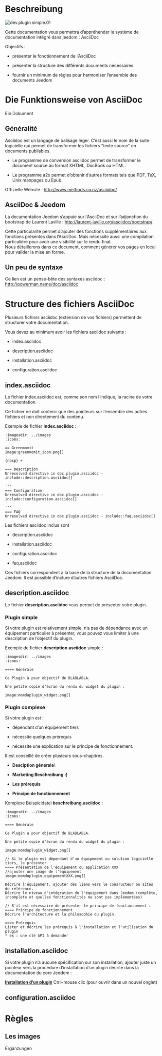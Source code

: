 Beschreibung
===========

![dev.plugin simple.01](../images/dev.plugin-simple.01.jpg)

Cette documentation vous permettra d’appréhender le système de
documentation intégré dans jeedom : AsciiDoc

Objectifs :

-   présenter le fonctionnement de l’AsciiDoc

-   présenter la structure des différents documents nécessaires

-   fournir un minimum de règles pour harmoniser l’ensemble des
    documents Jeedom

Die Funktionsweise von AsciiDoc 
============================

Ein Dokument

Généralité 
----------

Asciidoc est un langage de balisage léger. C’est aussi le nom de la
suite logicielle qui permet de transformer les fichiers "texte source"
en documents publiables.

-   Le programme de conversion asciidoc permet de transformer le
    document source au format XHTML, DocBook ou HTML.

-   Le programme a2x permet d’obtenir d’autres formats tels que PDF,
    TeX, Unix manpages ou Epub.

Offizielle Website : <http://www.methods.co.nz/asciidoc/>

AsciiDoc & Jeedom 
-----------------

La documentation Jeedom s’appuie sur l’AsciiDoc et sur l’adjonction du
bootstrap de Laurent Laville :
<http://laurent-laville.org/asciidoc/bootstrap/>

Cette particularité permet d’ajouter des fonctions supplémentaires aux
fonctions présentes dans l’AsciiDoc. Mais nécessite aussi une
compilation particulière pour avoir une visibilité sur le rendu final.
 \
Nous détaillerons dans ce document, comment générer vos pages en local
pour valider la mise en forme.

Un peu de syntaxe 
-----------------

Ce lien est un pense-bête des syntaxes asciidoc :
<http://powerman.name/doc/asciidoc>

Structure des fichiers AsciiDoc 
===============================

Plusieurs fichiers asciidoc (extension de vos fichiers) permettent de
structurer votre documentation.

Vous devez au minimum avoir les fichiers asciidoc suivants :

-   index.asciidoc

-   description.asciidoc

-   installation.asciidoc

-   configuration.asciidoc

index.asciidoc 
--------------

Le fichier index.asciidoc est, comme son nom l’indique, la racine de
votre documentation.

Ce fichier ne doit contenir que des pointeurs sur l’ensemble des autres
fichiers et non directement du contenu.

Exemple de fichier **index.asciidoc** :

    :imagesdir: ../images
    :icons:

    == Greenmomit
    image:greenmomit_icon.png[]

    {nbsp} +

    === Description
    Unresolved directive in doc.plugin.asciidoc - include::description.asciidoc[]

    '''
    === Configuration
    Unresolved directive in doc.plugin.asciidoc - include::configuration.asciidoc[]

    '''
    === FAQ
    Unresolved directive in doc.plugin.asciidoc - include::faq.asciidoc[]

Les fichiers asciidoc inclus sont

-   description.asciidoc

-   installation.asciidoc

-   configuration.asciidoc

-   faq.asciidoc

Ces fichiers correspondent à la base de la structure de la documentation
Jeedom. Il est possible d’inclure d’autres fichiers AsciiDoc.

description.asciidoc 
--------------------

Le fichier **description.asciidoc** vous permet de présenter votre
plugin.

### Plugin simple 

Si votre plugin est relativement simple, n’a pas de dépendance avec un
équipement particulier à présenter, vous pouvez vous limiter à une
description de l’objectif du plugin.

Exemple de fichier **description.asciidoc** simple :

    :imagesdir: ../images
    :icons:

    ==== Générale

    Ce Plugin à pour objectif de BLABLABLA.

    Une petite copie d'écran du rendu du widget du plugin :

    image:nomduplugin_widget.png[]

### Plugin complexe 

Si votre plugin est :

-   dépendant d’un équipement tiers

-   nécessite quelques prérequis

-   nécessite une explication sur le principe de fonctionnement.

Il est conseillé de créer plusieurs sous-chapitres.

-   **Desciption générale**\

-   **Marketing Beschreibung :)**

-   **Les prérequis**

-   **Principe de fonctionnement**

 Komplexe Beispieldatei **beschreibung.asciidoc** :

    :imagesdir: ../images
    :icons:

    ==== Générale

    Ce Plugin a pour objectif de BLABLABLA.

    Une petite copie d'écran du rendu du widget du plugin :

    image:nomduplugin_widget.png[]

    // Si le plugin est dépendant d'un équipement ou solution logicielle tiers, le présenter
    ==== Présentation de l'équipement ou application XXX
    //ajouter une image de l'équipement
    image:nomduplugin_equipementXXX.png[]

    Décrire l'équipement, ajouter des liens vers le consructeur ou sites de référence.
    Décrire le niveau d'intégration de l'équipement dans Jeedom (complète, incomplète et quelles fonctionnalités ne sont pas implémentées)

    // S'il est nécessaire de présenter le principe de fonctionnement :
    ==== Principe de fonctionnement
    Décrire l'architecture et la philosophie du plugin.

    ==== Prérequis
    Lister et décrire les prérequis à l'installation et l'utilisation du plugin
    * ex : une clé API à demander

installation.asciidoc 
---------------------

Si votre plugin n’a aucune spécification sur son installation, ajouter
juste un pointeur vers la procédure d’installation d’un plugin décrite
dans la documentation du core Jeedom :

[**Installation d’un
plugin**](https://www.jeedom.fr/doc/documentation/core/fr_FR/doc-core-plugin.html)
<span class="keycombo">Ctrl+mouse clic</span> (pour ouvrir dans un
nouvel onglet)

configuration.asciidoc 
----------------------

Règles 
======

Les images 
----------

Ergänzungen
